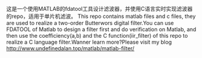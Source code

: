 这是一个使用MATLAB的fdatool工具设计滤波器，并使用C语言实时实现滤波器的repo，适用于单片机滤波。
This repo contains matlab files and c files, they are used to realize a two-order Butterwors digital filter.You can use FDATOOL of Matlab to design a filter first and do verification on Matlab, and then use the coefficiency(a,b) and the C function(iir_filter) of this repo to realize a C language filter.Wanner learn more?Please visit my blog http://www.undefinedalan.top/matlab/matlab-filter/

